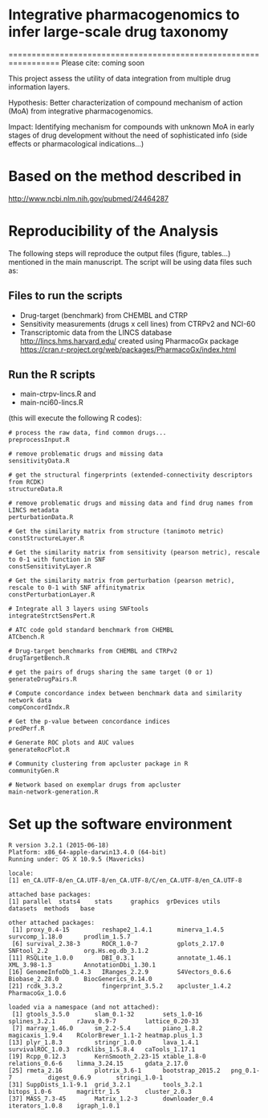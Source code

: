 # Integrative pharmacogenomics to infer large-scale drug taxonomy 
=================================================================
Please cite: coming soon

This project assess the utility of data integration from multiple drug information layers.

Hypothesis: Better characterization of compound mechanism of action (MoA) from integrative pharmacogenomics.

Impact: Identifying mechanism for compounds with unknown MoA in early stages of drug development without the need 
of sophisticated info (side effects or pharmacological indications...) 

# Based on the method described in 
http://www.ncbi.nlm.nih.gov/pubmed/24464287


# Reproducibility of the Analysis 

The following steps will reproduce the output files (figure, tables...) mentioned in the main manuscript.
The script will be using data files such as:

## Files to run the scripts 

- Drug-target (benchmark) from CHEMBL and CTRP
- Sensitivity measurements (drugs x cell lines) from CTRPv2 and NCI-60
- Transcriptomic data from the LINCS database http://lincs.hms.harvard.edu/ created using PharmacoGx package https://cran.r-project.org/web/packages/PharmacoGx/index.html

## Run the R scripts 

* main-ctrpv-lincs.R and 
* main-nci60-lincs.R

(this will execute the following R codes):

```
# process the raw data, find common drugs...
preprocessInput.R 	

# remove problematic drugs and missing data
sensitivityData.R 	

# get the structural fingerprints (extended-connectivity descriptors from RCDK)
structureData.R 

# remove problematic drugs and missing data and find drug names from LINCS metadata
perturbationData.R 	

# Get the similarity matrix from structure (tanimoto metric)
constStructureLayer.R 	

# Get the similarity matrix from sensitivity (pearson metric), rescale to 0-1 with function in SNF
constSensitivityLayer.R	

# Get the similarity matrix from perturbation (pearson metric), rescale to 0-1 with SNF affinitymatrix
constPerturbationLayer.R

# Integrate all 3 layers using SNFtools
integrateStrctSensPert.R	

# ATC code gold standard benchmark from CHEMBL
ATCbench.R	

# Drug-target benchmarks from CHEMBL and CTRPv2
drugTargetBench.R	

# get the pairs of drugs sharing the same target (0 or 1)
generateDrugPairs.R	

# Compute concordance index between benchmark data and similarity network data
compConcordIndx.R	

# Get the p-value between concordance indices
predPerf.R	

# Generate ROC plots and AUC values
generateRocPlot.R	

# Community clustering from apcluster package in R
communityGen.R

# Network based on exemplar drugs from apcluster
main-network-generation.R	

```

# Set up the software environment

```
R version 3.2.1 (2015-06-18)
Platform: x86_64-apple-darwin13.4.0 (64-bit)
Running under: OS X 10.9.5 (Mavericks)

locale:
[1] en_CA.UTF-8/en_CA.UTF-8/en_CA.UTF-8/C/en_CA.UTF-8/en_CA.UTF-8

attached base packages:
[1] parallel  stats4    stats     graphics  grDevices utils     datasets  methods   base     

other attached packages:
 [1] proxy_0.4-15         reshape2_1.4.1       minerva_1.4.5        survcomp_1.18.0      prodlim_1.5.7       
 [6] survival_2.38-3      ROCR_1.0-7           gplots_2.17.0        SNFtool_2.2          org.Hs.eg.db_3.1.2  
[11] RSQLite_1.0.0        DBI_0.3.1            annotate_1.46.1      XML_3.98-1.3         AnnotationDbi_1.30.1
[16] GenomeInfoDb_1.4.3   IRanges_2.2.9        S4Vectors_0.6.6      Biobase_2.28.0       BiocGenerics_0.14.0 
[21] rcdk_3.3.2           fingerprint_3.5.2    apcluster_1.4.2      PharmacoGx_1.0.6    

loaded via a namespace (and not attached):
 [1] gtools_3.5.0       slam_0.1-32        sets_1.0-16        splines_3.2.1      rJava_0.9-7        lattice_0.20-33   
 [7] marray_1.46.0      sm_2.2-5.4         piano_1.8.2        magicaxis_1.9.4    RColorBrewer_1.1-2 heatmap.plus_1.3  
[13] plyr_1.8.3         stringr_1.0.0      lava_1.4.1         survivalROC_1.0.3  rcdklibs_1.5.8.4   caTools_1.17.1    
[19] Rcpp_0.12.3        KernSmooth_2.23-15 xtable_1.8-0       relations_0.6-6    limma_3.24.15      gdata_2.17.0      
[25] rmeta_2.16         plotrix_3.6-1      bootstrap_2015.2   png_0.1-7          digest_0.6.9       stringi_1.0-1     
[31] SuppDists_1.1-9.1  grid_3.2.1         tools_3.2.1        bitops_1.0-6       magrittr_1.5       cluster_2.0.3     
[37] MASS_7.3-45        Matrix_1.2-3       downloader_0.4     iterators_1.0.8    igraph_1.0.1 

```